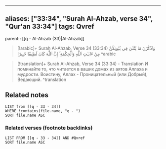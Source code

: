 
---
aliases: ["33:34", "Surah Al-Ahzab, verse 34", "Qur'an 33:34"]
tags: Qvref
---

parent:: [[q - Al-Ahzab (33)|Al-Ahzab]]

> [!arabic]+ Surah Al-Ahzab, Verse 34 (33:34)
> <span class="quran-arabic">وَٱذْكُرْنَ مَا يُتْلَىٰ فِى بُيُوتِكُنَّ مِنْ ءَايَـٰتِ ٱللَّهِ وَٱلْحِكْمَةِ ۚ إِنَّ ٱللَّهَ كَانَ لَطِيفًا خَبِيرًا</span>
^arabic

> [!translation]+ Surah Al-Ahzab, Verse 34 (33:34) - Translation
> И поминайте то, что читается в ваших домах из аятов Аллаха и мудрости. Воистину, Аллах - Проницательный (или Добрый), Ведающий.
^translation



## Related notes
```dataview
LIST from [[q - 33 - 34]]
WHERE !contains(file.name, "q - ")
SORT file.name ASC
```

### Related verses (footnote backlinks)
```dataview
LIST FROM [[q - 33 - 34]] AND #Qvref
SORT file.name ASC
```

